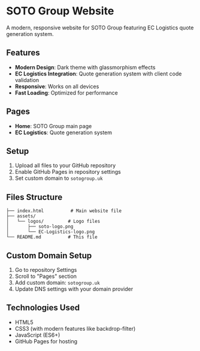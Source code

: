 # SOTO Group Website

A modern, responsive website for SOTO Group featuring EC Logistics quote generation system.

## Features

- **Modern Design**: Dark theme with glassmorphism effects
- **EC Logistics Integration**: Quote generation system with client code validation
- **Responsive**: Works on all devices
- **Fast Loading**: Optimized for performance

## Pages

- **Home**: SOTO Group main page
- **EC Logistics**: Quote generation system

## Setup

1. Upload all files to your GitHub repository
2. Enable GitHub Pages in repository settings
3. Set custom domain to `sotogroup.uk`

## Files Structure

```
├── index.html          # Main website file
├── assets/
│   └── logos/         # Logo files
│       ├── soto-logo.png
│       └── EC-Logistics-logo.png
└── README.md          # This file
```

## Custom Domain Setup

1. Go to repository Settings
2. Scroll to "Pages" section
3. Add custom domain: `sotogroup.uk`
4. Update DNS settings with your domain provider

## Technologies Used

- HTML5
- CSS3 (with modern features like backdrop-filter)
- JavaScript (ES6+)
- GitHub Pages for hosting 